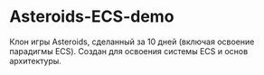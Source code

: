 # Asteroids-ECS-demo

Клон игры Asteroids, сделанный за 10 дней (включая освоение парадигмы ECS). Создан для освоения системы ECS и основ архитектуры.
